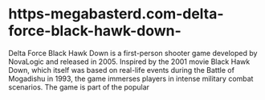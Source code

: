 # https-megabasterd.com-delta-force-black-hawk-down-
Delta Force Black Hawk Down is a first-person shooter game developed by NovaLogic and released in 2005. Inspired by the 2001 movie Black Hawk Down, which itself was based on real-life events during the Battle of Mogadishu in 1993, the game immerses players in intense military combat scenarios. The game is part of the popular
